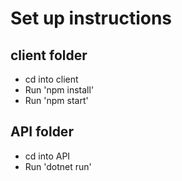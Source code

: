 # Set up instructions

## client folder

- cd into client
- Run 'npm install'
- Run 'npm start'

## API folder

- cd into API
- Run 'dotnet run'
